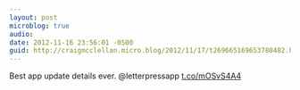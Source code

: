 ```yaml
---
layout: post
microblog: true
audio: 
date: 2012-11-16 23:56:01 -0500
guid: http://craigmcclellan.micro.blog/2012/11/17/t269665169653780482.html
---
```

Best app update details ever. @letterpressapp [t.co/mOSvS4A4](http://t.co/mOSvS4A4)
